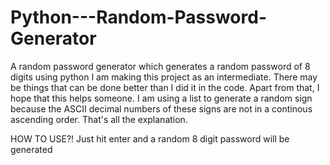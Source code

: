 # Python---Random-Password-Generator
A random password generator which generates a random password of 8 digits using python
I am making this project as an intermediate. There may be things that can be done better than I did it in the code. Apart from that, I hope that this helps someone.
I am using a list to generate a random sign because the ASCII decimal numbers of these signs are not in a continous ascending order.
That's all the explanation.

HOW TO USE?!
Just hit enter and a random 8 digit password will be generated